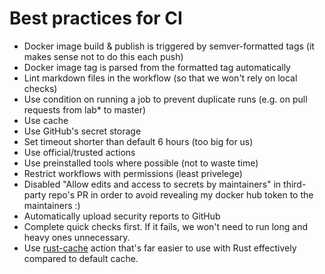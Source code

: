 # Best practices for CI

* Docker image build & publish is triggered by semver-formatted tags (it makes sense not to do this each push)
* Docker image tag is parsed from the formatted tag automatically
* Lint markdown files in the workflow (so that we won't rely on local checks)
* Use condition on running a job to prevent duplicate runs (e.g. on pull requests from lab* to master)
* Use cache
* Use GitHub's secret storage
* Set timeout shorter than default 6 hours (too big for us)
* Use official/trusted actions
* Use preinstalled tools where possible (not to waste time)
* Restrict workflows with permissions (least privelege)
* Disabled "Allow edits and access to secrets by maintainers" in third-party repo's PR in order to avoid revealing my docker hub token to the maintainers :)
* Automatically upload security reports to GitHub
* Complete quick checks first. If it fails, we won't need to run long and heavy ones unnecessary.
* Use [rust-cache](https://github.com/marketplace/actions/rust-cache) action that's far easier to use with Rust effectively compared to default cache.
